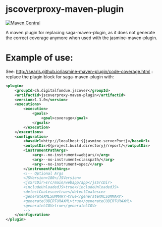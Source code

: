 # jscoverproxy-maven-plugin


[![Maven Central](https://img.shields.io/maven-central/v/ch.digitalfondue.jscover/jscoverproxy-maven-plugin.svg)](http://search.maven.org/#search%7Cga%7C1%7Ca%3A%22jscoverproxy-maven-plugin%22)


A maven plugin for replacing saga-maven-plugin, as it does not generate the correct coverage anymore when used with the jasmine-maven-plugin.


# Example of use:

See: http://searls.github.io/jasmine-maven-plugin/code-coverage.html : replace the plugin block for saga-maven-plugin with:


```xml
<plugin>
	<groupId>ch.digitalfondue.jscover</groupId>
	<artifactId>jscoverproxy-maven-plugin</artifactId>
	<version>1.1.0</version>
	<executions>
		<execution>
			<goals>
				<goal>coverage</goal>
			</goals>
		</execution>
	</executions>
	<configuration>
		<baseUrl>http://localhost:${jasmine.serverPort}</baseUrl>
		<outputDir>${project.build.directory}/report/</outputDir>
        <instrumentPathArgs>
            <arg>--no-instrument=webjars/</arg>
            <arg>--no-instrument=classpath/</arg>
            <arg>--no-instrument=spec/</arg>
        </instrumentPathArgs>
        <!-- Optional Args
        <JSVersion>180</JSVersion>
		<jsSrcDir>src/main/webapp/app</jsSrcDir>
        <includeUnloadedJS>true</includeUnloadedJS>
        <detectCoalesce>true</detectCoalesce>
		<generateXMLSUMMARY>true</generateXMLSUMMARY>
		<generateCOBERTURAXML>true</generateCOBERTURAXML>
		<generateLCOV>true</generateLCOV>
		-->
	</configuration>
</plugin>
```
